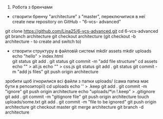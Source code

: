1. Робота з бренчами
 -  створити бренчу "architecture" з "master",      переключитися в неї
  create new repository on GitHub - "6-vcs- advanced"
  
   git clone https://github.com/Lina25/6-vcs-advanced.git
   cd 6-vcs-advanced
   git branch architecture
   git checkout architecture
   (git checkout -b architecture - to create and switch to)
-  створити структуру в файловій системі
   mkdir assets
   mkdir uploads 
   echo "hello" > index.html  
   git status
   git add .
   git status
   git commit -m "add file structure"
   cd assets
   echo "" > all.js
   echo "" > css.js
   git status
   git add .
   git status
   git commit -m "add js files"
   git push origin architecture   

 зробити щоб ігнорилися всі файли з папки uploads/ (сама папка має бути в репозиторії)
   cd uploads
   echo '' > .keep
   git add .
   git commit -m "ignore"
   git push origin architecture
   echo "uploads/*\n !.keep" > .gitignore
   git add .
   git commit -m "gitignore file"
   git push origin architecture
   touch uploads/some.txt
   git add .
   git commit -m "file to be ignored"
   git push origin architecture
   git checkout master
   git merge architecture
   git branch -d architecture
